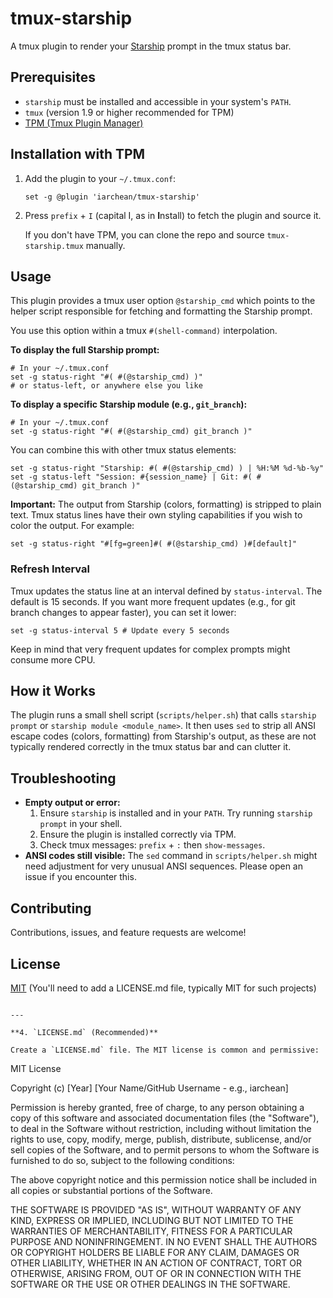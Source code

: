 # tmux-starship

A tmux plugin to render your [Starship](https://starship.rs/) prompt in the tmux status bar.

## Prerequisites

*   `starship` must be installed and accessible in your system's `PATH`.
*   `tmux` (version 1.9 or higher recommended for TPM)
*   [TPM (Tmux Plugin Manager)](https://github.com/tmux-plugins/tpm)

## Installation with TPM

1.  Add the plugin to your `~/.tmux.conf`:
    ```tmux
    set -g @plugin 'iarchean/tmux-starship'
    ```

2.  Press `prefix` + `I` (capital I, as in **I**nstall) to fetch the plugin and source it.

    If you don't have TPM, you can clone the repo and source `tmux-starship.tmux` manually.

## Usage

This plugin provides a tmux user option `@starship_cmd` which points to the helper script responsible for fetching and formatting the Starship prompt.

You use this option within a tmux `#(shell-command)` interpolation.

**To display the full Starship prompt:**

```tmux
# In your ~/.tmux.conf
set -g status-right "#( #(@starship_cmd) )"
# or status-left, or anywhere else you like
```

**To display a specific Starship module (e.g., `git_branch`):**

```tmux
# In your ~/.tmux.conf
set -g status-right "#( #(@starship_cmd) git_branch )"
```

You can combine this with other tmux status elements:

```tmux
set -g status-right "Starship: #( #(@starship_cmd) ) | %H:%M %d-%b-%y"
set -g status-left "Session: #{session_name} | Git: #( #(@starship_cmd) git_branch )"
```

**Important:**
The output from Starship (colors, formatting) is stripped to plain text. Tmux status lines have their own styling capabilities if you wish to color the output. For example:
```tmux
set -g status-right "#[fg=green]#( #(@starship_cmd) )#[default]"
```

### Refresh Interval

Tmux updates the status line at an interval defined by `status-interval`. The default is 15 seconds. If you want more frequent updates (e.g., for git branch changes to appear faster), you can set it lower:

```tmux
set -g status-interval 5 # Update every 5 seconds
```
Keep in mind that very frequent updates for complex prompts might consume more CPU.

## How it Works

The plugin runs a small shell script (`scripts/helper.sh`) that calls `starship prompt` or `starship module <module_name>`. It then uses `sed` to strip all ANSI escape codes (colors, formatting) from Starship's output, as these are not typically rendered correctly in the tmux status bar and can clutter it.

## Troubleshooting

*   **Empty output or error:**
    1.  Ensure `starship` is installed and in your `PATH`. Try running `starship prompt` in your shell.
    2.  Ensure the plugin is installed correctly via TPM.
    3.  Check tmux messages: `prefix` + `:` then `show-messages`.
*   **ANSI codes still visible:** The `sed` command in `scripts/helper.sh` might need adjustment for very unusual ANSI sequences. Please open an issue if you encounter this.

## Contributing

Contributions, issues, and feature requests are welcome!

## License

[MIT](LICENSE.md) (You'll need to add a LICENSE.md file, typically MIT for such projects)
```

---

**4. `LICENSE.md` (Recommended)**

Create a `LICENSE.md` file. The MIT license is common and permissive:

```
MIT License

Copyright (c) [Year] [Your Name/GitHub Username - e.g., iarchean]

Permission is hereby granted, free of charge, to any person obtaining a copy
of this software and associated documentation files (the "Software"), to deal
in the Software without restriction, including without limitation the rights
to use, copy, modify, merge, publish, distribute, sublicense, and/or sell
copies of the Software, and to permit persons to whom the Software is
furnished to do so, subject to the following conditions:

The above copyright notice and this permission notice shall be included in all
copies or substantial portions of the Software.

THE SOFTWARE IS PROVIDED "AS IS", WITHOUT WARRANTY OF ANY KIND, EXPRESS OR
IMPLIED, INCLUDING BUT NOT LIMITED TO THE WARRANTIES OF MERCHANTABILITY,
FITNESS FOR A PARTICULAR PURPOSE AND NONINFRINGEMENT. IN NO EVENT SHALL THE
AUTHORS OR COPYRIGHT HOLDERS BE LIABLE FOR ANY CLAIM, DAMAGES OR OTHER
LIABILITY, WHETHER IN AN ACTION OF CONTRACT, TORT OR OTHERWISE, ARISING FROM,
OUT OF OR IN CONNECTION WITH THE SOFTWARE OR THE USE OR OTHER DEALINGS IN THE
SOFTWARE.
